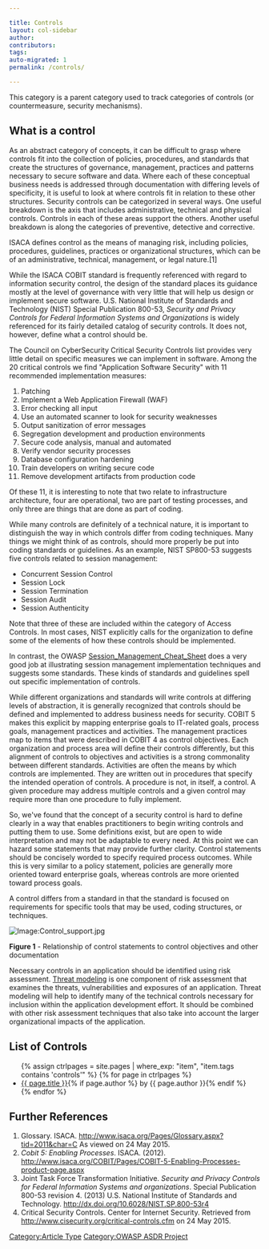 ```yaml
---

title: Controls
layout: col-sidebar
author:
contributors:
tags:
auto-migrated: 1
permalink: /controls/

---
```


This category is a parent category used to track categories of controls
(or countermeasure, security mechanisms).

## What is a control

As an abstract category of concepts, it can be difficult to grasp where
controls fit into the collection of policies, procedures, and standards
that create the structures of governance, management, practices and
patterns necessary to secure software and data. Where each of these
conceptual business needs is addressed through documentation with
differing levels of specificity, it is useful to look at where controls
fit in relation to these other structures. Security controls can be
categorized in several ways. One useful breakdown is the axis that
includes administrative, technical and physical controls. Controls in
each of these areas support the others. Another useful breakdown is
along the categories of preventive, detective and corrective.

ISACA defines control as the means of managing risk, including policies,
procedures, guidelines, practices or organizational structures, which
can be of an administrative, technical, management, or legal
nature.\[1\]

While the ISACA COBIT standard is frequently referenced with regard to
information security control, the design of the standard places its
guidance mostly at the level of governance with very little that will
help us design or implement secure software. U.S. National Institute of
Standards and Technology (NIST) Special Publication 800-53, *Security
and Privacy Controls for Federal Information Systems and Organizations*
is widely referenced for its fairly detailed catalog of security
controls. It does not, however, define what a control should be.

The Council on CyberSecurity Critical Security Controls list provides
very little detail on specific measures we can implement in software.
Among the 20 critical controls we find "Application Software Security"
with 11 recommended implementation measures:

1.  Patching
2.  Implement a Web Application Firewall (WAF)
3.  Error checking all input
4.  Use an automated scanner to look for security weaknesses
5.  Output sanitization of error messages
6.  Segregation development and production environments
7.  Secure code analysis, manual and automated
8.  Verify vendor security processes
9.  Database configuration hardening
10. Train developers on writing secure code
11. Remove development artifacts from production code

Of these 11, it is interesting to note that two relate to infrastructure
architecture, four are operational, two are part of testing processes,
and only three are things that are done as part of coding.

While many controls are definitely of a technical nature, it is
important to distinguish the way in which controls differ from coding
techniques. Many things we might think of as controls, should more
properly be put into coding standards or guidelines. As an example, NIST
SP800-53 suggests five controls related to session management:

  - Concurrent Session Control
  - Session Lock
  - Session Termination
  - Session Audit
  - Session Authenticity

Note that three of these are included within the category of Access
Controls. In most cases, NIST explicitly calls for the organization to
define some of the elements of how these controls should be implemented.

In contrast, the OWASP
[Session_Management_Cheat_Sheet](https://cheatsheetseries.owasp.org/cheatsheets/Session_Management_Cheat_Sheet.html)
does a very good job at illustrating session management implementation
techniques and suggests some standards. These kinds of standards and
guidelines spell out specific implementation of controls.

While different organizations and standards will write controls at
differing levels of abstraction, it is generally recognized that
controls should be defined and implemented to address business needs for
security. COBIT 5 makes this explicit by mapping enterprise goals to
IT-related goals, process goals, management practices and activities.
The management practices map to items that were described in COBIT 4 as
control objectives. Each organization and process area will define their
controls differently, but this alignment of controls to objectives and
activities is a strong commonality between different standards.
Activities are often the means by which controls are implemented. They
are written out in procedures that specify the intended operation of
controls. A procedure is not, in itself, a control. A given procedure
may address multiple controls and a given control may require more than
one procedure to fully implement.

So, we've found that the concept of a security control is hard to define
clearly in a way that enables practitioners to begin writing controls
and putting them to use. Some definitions exist, but are open to wide
interpretation and may not be adaptable to every need. At this point we
can hazard some statements that may provide further clarity. Control
statements should be concisely worded to specify required process
outcomes. While this is very similar to a policy statement, policies are
generally more oriented toward enterprise goals, whereas controls are
more oriented toward process goals.

A control differs from a standard in that the standard is focused on
requirements for specific tools that may be used, coding structures, or
techniques.

![Image:Control_support.jpg](Control_support.jpg
"Image:Control_support.jpg")

**Figure 1** - Relationship of control statements to control objectives
and other documentation

Necessary controls in an application should be identified using risk
assessment. [Threat modeling](Threat_modeling "wikilink") is one
component of risk assessment that examines the threats, vulnerabilities
and exposures of an application. Threat modeling will help to identify
many of the technical controls necessary for inclusion within the
application development effort. It should be combined with other risk
assessment techniques that also take into account the larger
organizational impacts of the application.

## List of Controls

<ul>
{% assign ctrlpages = site.pages | where_exp: "item", "item.tags contains 'controls'" %}
{% for page in ctrlpages %}
    <li><a href='/www-community{{ page.url }}'>{{ page.title }}</a>{% if page.author %} by {{ page.author }}{% endif %}</li>
{% endfor %}
</ul>

## Further References

1.  Glossary. ISACA.
    <http://www.isaca.org/Pages/Glossary.aspx?tid=2011&char=C> As viewed
    on 24 May 2015.
2.  *Cobit 5: Enabling Processes*. ISACA. (2012).
    <http://www.isaca.org/COBIT/Pages/COBIT-5-Enabling-Processes-product-page.aspx>
3.  Joint Task Force Transformation Initiative. *Security and Privacy
    Controls for Federal Information Systems and organizations*. Special
    Publication 800-53 revision 4. (2013) U.S. National Institute of
    Standards and Technology.
    <http://dx.doi.org/10.6028/NIST.SP.800-53r4>
4.  Critical Security Controls. Center for Internet Security. Retrieved
    from <http://www.cisecurity.org/critical-controls.cfm> on 24 May
    2015.

[Category:Article Type](Category:Article_Type "wikilink")
[Category:OWASP ASDR Project](Category:OWASP_ASDR_Project "wikilink")
